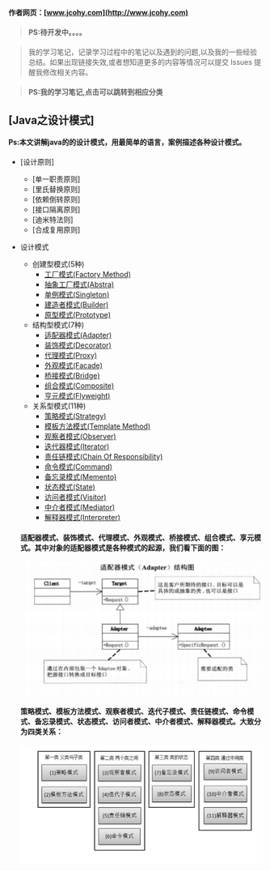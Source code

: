 #### 作者网页：[www.jcohy.com](http://www.jcohy.com)  	
> #### PS:待开发中。。。。

>  我的学习笔记，记录学习过程中的笔记以及遇到的问题,以及我的一些经验总结。如果出现链接失效,或者想知道更多的内容等情况可以提交 Issues 提醒我修改相关内容。

> #### PS:我的学习笔记,点击可以跳转到相应分类

## [Java之设计模式]
 #### Ps:本文讲解java的的设计模式，用最简单的语言，案例描述各种设计模式。
* [设计原则]
    * [单一职责原则]
    * [里氏替换原则]
    * [依赖倒转原则]
    * [接口隔离原则]
    * [迪米特法则]
    * [合成复用原则]
* 设计模式 
    * 创建型模式(5种)
      * [工厂模式(Factory Method)](https://github.com/jiachao23/jcohy-study-sample/blob/master/jcohy-studydesign-pattern/src/main/java/com.jcohy.study/factory/Factory.md)
      * [抽象工厂模式(Abstra)](https://github.com/jiachao23/jcohy-study-sample/blob/master/jcohy-studydesign-pattern/src/main/java/com.jcohy.study/factory/Factory.md)
      * [单例模式(Singleton)](https://github.com/jiachao23/jcohy-study-sample/blob/master/jcohy-studydesign-pattern/src/main/java/com.jcohy.study/singleton/Singleton.md)
      * [建造者模式(Builder)](https://github.com/jiachao23/jcohy-study-sample/blob/master/jcohy-studydesign-pattern/src/main/java/com.jcohy.study/builder/Builder.md)
      * [原型模式(Prototype)](https://github.com/jiachao23/jcohy-study-sample/blob/master/jcohy-studydesign-pattern/src/main/java/com.jcohy.study/prototype/Prototype.md)
    * 结构型模式(7种)
      * [适配器模式(Adapter)](https://github.com/jiachao23/jcohy-study-sample/blob/master/jcohy-studydesign-pattern/src/main/java/com.jcohy.study/adapter/Adapter.md)
      * [装饰模式(Decorator)](https://github.com/jiachao23/jcohy-study-sample/blob/master/jcohy-studydesign-pattern/src/main/java/com.jcohy.study/decorator/Decorator.md)
      * [代理模式(Proxy)](https://github.com/jiachao23/jcohy-study-sample/blob/master/jcohy-studydesign-pattern/src/main/java/com.jcohy.study/proxy/Proxy.md)
      * [外观模式(Facade)](https://github.com/jiachao23/jcohy-study-sample/blob/master/jcohy-studydesign-pattern/src/main/java/com.jcohy.study/facade/Facade.md)
      * [桥接模式(Bridge)](https://github.com/jiachao23/jcohy-study-sample/blob/master/jcohy-studydesign-pattern/src/main/java/com.jcohy.study/bridge/Bridge.md)
      * [组合模式(Composite)](https://github.com/jiachao23/jcohy-study-sample/blob/master/jcohy-studydesign-pattern/src/main/java/com.jcohy.study/composite/Composite.md)
      * [亨元模式(Flyweight)](https://github.com/jiachao23/jcohy-study-sample/blob/master/jcohy-studydesign-pattern/src/main/java/com.jcohy.study/flyweight/Flyweight.md)
    * 关系型模式(11种)
      * [策略模式(Strategy)](https://github.com/jiachao23/jcohy-study-sample/blob/master/jcohy-studydesign-pattern/src/main/java/com.jcohy.study/strategy/Strategy.md)  
      * [模板方法模式(Template Method)](https://github.com/jiachao23/jcohy-study-sample/blob/master/jcohy-studydesign-pattern/src/main/java/com.jcohy.study/templatemethod/TemplateMethod.md)
      * [观察者模式(Observer)](https://github.com/jiachao23/jcohy-study-sample/blob/master/jcohy-studydesign-pattern/src/main/java/com.jcohy.study/observer/Observer.md)
      * [迭代器模式(Iterator)](https://github.com/jiachao23/jcohy-study-sample/blob/master/jcohy-studydesign-pattern/src/main/java/com.jcohy.study/iterator/Iterator.md)
      * [责任链模式(Chain Of Responsibility)](https://github.com/jiachao23/jcohy-study-sample/blob/master/jcohy-studydesign-pattern/src/main/java/com.jcohy.study/responsibility/Responsibility.md)
      * [命令模式(Command)](https://github.com/jiachao23/jcohy-study-sample/blob/master/jcohy-studydesign-pattern/src/main/java/com.jcohy.study/command/Command.md)
      * [备忘录模式(Memento)](https://github.com/jiachao23/jcohy-study-sample/blob/master/jcohy-studydesign-pattern/src/main/java/com.jcohy.study/memento/Memento.md)
      * [状态模式(State)](https://github.com/jiachao23/jcohy-study-sample/blob/master/jcohy-studydesign-pattern/src/main/java/com.jcohy.study/state/State.md)
      * [访问者模式(Visitor)](https://github.com/jiachao23/jcohy-study-sample/blob/master/jcohy-studydesign-pattern/src/main/java/com.jcohy.study/visitor/Visitor.md)
      * [中介者模式(Mediator)](https://github.com/jiachao23/jcohy-study-sample/blob/master/jcohy-studydesign-pattern/src/main/java/com.jcohy.study/mediator/Mediator.md)
      * [解释器模式(Interpreter)](https://github.com/jiachao23/jcohy-study-sample/blob/master/jcohy-studydesign-pattern/src/main/java/com.jcohy.study/interpreter/Interpreter.md)
              
    #### 适配器模式、装饰模式、代理模式、外观模式、桥接模式、组合模式、享元模式。其中对象的适配器模式是各种模式的起源，我们看下面的图：
    
     ![adapter](https://github.com/jiachao23/jcohy-study-sample/blob/master/jcohy-studydesign-pattern/src/main/resources/static/images/adapter.png)
            
    #### 策略模式、模板方法模式、观察者模式、迭代子模式、责任链模式、命令模式、备忘录模式、状态模式、访问者模式、中介者模式、解释器模式。大致分为四类关系：
    
     ![real](https://github.com/jiachao23/jcohy-study-sample/blob/master/jcohy-studydesign-pattern/src/main/resources/static/images/real.png)
        
      

